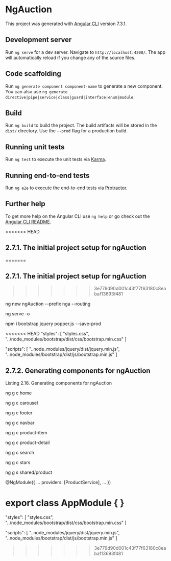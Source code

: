 # NgAuction

This project was generated with [Angular CLI](https://github.com/angular/angular-cli) version 7.3.1.

## Development server

Run `ng serve` for a dev server. Navigate to `http://localhost:4200/`. The app will automatically reload if you change any of the source files.

## Code scaffolding

Run `ng generate component component-name` to generate a new component. You can also use `ng generate directive|pipe|service|class|guard|interface|enum|module`.

## Build

Run `ng build` to build the project. The build artifacts will be stored in the `dist/` directory. Use the `--prod` flag for a production build.

## Running unit tests

Run `ng test` to execute the unit tests via [Karma](https://karma-runner.github.io).

## Running end-to-end tests

Run `ng e2e` to execute the end-to-end tests via [Protractor](http://www.protractortest.org/).

## Further help

To get more help on the Angular CLI use `ng help` or go check out the [Angular CLI README](https://github.com/angular/angular-cli/blob/master/README.md).

<<<<<<< HEAD
## 2.7.1. The initial project setup for ngAuction
=======
## 2.7.1. The initial project setup for ngAuction 
>>>>>>> 3e779d90d001c43f77f63180c8eabaf13693f481

ng new ngAuction --prefix nga --routing

ng serve -o

npm i bootstrap jquery popper.js --save-prod

<<<<<<< HEAD
"styles": [ "styles.css", "../node_modules/bootstrap/dist/css/bootstrap.min.css" ]

"scripts": [ "..node_modules/jquery/dist/jquery.min.js", "..node_modules/bootstrap/dist/js/bootstrap.min.js" ]

## 2.7.2. Generating components for ngAuction 

Listing 2.16. Generating components for ngAuction 

ng g c home

ng g c carousel

ng g c footer

ng g c navbar

ng g c product-item

ng g c product-detail

ng g c search

ng g c stars

ng g s shared/product

@NgModule({
  ...
  providers: [ProductService],
  ...
})

export class AppModule { }
=======
"styles": [
  "styles.css",
  "../node_modules/bootstrap/dist/css/bootstrap.min.css"
]

"scripts": [
  "..node_modules/jquery/dist/jquery.min.js",
  "..node_modules/bootstrap/dist/js/bootstrap.min.js"
]
>>>>>>> 3e779d90d001c43f77f63180c8eabaf13693f481
